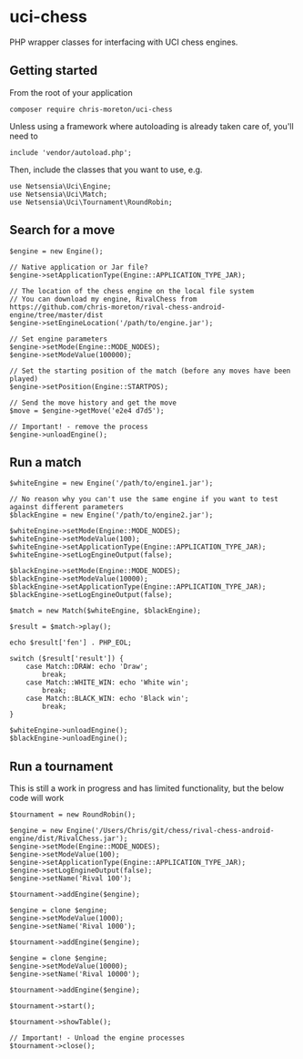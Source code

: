 # uci-chess

PHP wrapper classes for interfacing with UCI chess engines. 

## Getting started

From the root of your application

    composer require chris-moreton/uci-chess
    
Unless using a framework where autoloading is already taken care of, you'll need to

    include 'vendor/autoload.php';
    
Then, include the classes that you want to use, e.g.

    use Netsensia\Uci\Engine;
    use Netsensia\Uci\Match;
    use Netsensia\Uci\Tournament\RoundRobin;
    
## Search for a move

    $engine = new Engine();

    // Native application or Jar file?
    $engine->setApplicationType(Engine::APPLICATION_TYPE_JAR);
        
    // The location of the chess engine on the local file system
    // You can download my engine, RivalChess from https://github.com/chris-moreton/rival-chess-android-engine/tree/master/dist
    $engine->setEngineLocation('/path/to/engine.jar');
    
    // Set engine parameters
    $engine->setMode(Engine::MODE_NODES);
    $engine->setModeValue(100000);
    
    // Set the starting position of the match (before any moves have been played)
    $engine->setPosition(Engine::STARTPOS);
    
    // Send the move history and get the move
    $move = $engine->getMove('e2e4 d7d5');
    
    // Important! - remove the process
    $engine->unloadEngine();
    
## Run a match

    $whiteEngine = new Engine('/path/to/engine1.jar');
    
    // No reason why you can't use the same engine if you want to test against different parameters
    $blackEngine = new Engine('/path/to/engine2.jar');
    
    $whiteEngine->setMode(Engine::MODE_NODES);
    $whiteEngine->setModeValue(100);
    $whiteEngine->setApplicationType(Engine::APPLICATION_TYPE_JAR);
    $whiteEngine->setLogEngineOutput(false);
    
    $blackEngine->setMode(Engine::MODE_NODES);
    $blackEngine->setModeValue(10000);
    $blackEngine->setApplicationType(Engine::APPLICATION_TYPE_JAR);
    $blackEngine->setLogEngineOutput(false);
    
    $match = new Match($whiteEngine, $blackEngine);
    
    $result = $match->play();
    
    echo $result['fen'] . PHP_EOL;
    
    switch ($result['result']) {
        case Match::DRAW: echo 'Draw';
            break;
        case Match::WHITE_WIN: echo 'White win';
            break;
        case Match::BLACK_WIN: echo 'Black win';
            break;
    }
    
    $whiteEngine->unloadEngine();
    $blackEngine->unloadEngine();

## Run a tournament

This is still a work in progress and has limited functionality, but the below code will work

    $tournament = new RoundRobin();
    
    $engine = new Engine('/Users/Chris/git/chess/rival-chess-android-engine/dist/RivalChess.jar');
    $engine->setMode(Engine::MODE_NODES);
    $engine->setModeValue(100);
    $engine->setApplicationType(Engine::APPLICATION_TYPE_JAR);
    $engine->setLogEngineOutput(false);
    $engine->setName('Rival 100');
    
    $tournament->addEngine($engine);
    
    $engine = clone $engine;
    $engine->setModeValue(1000);
    $engine->setName('Rival 1000');
    
    $tournament->addEngine($engine);
    
    $engine = clone $engine;
    $engine->setModeValue(10000);
    $engine->setName('Rival 10000');
    
    $tournament->addEngine($engine);
    
    $tournament->start();
    
    $tournament->showTable();
    
    // Important! - Unload the engine processes
    $tournament->close();
    